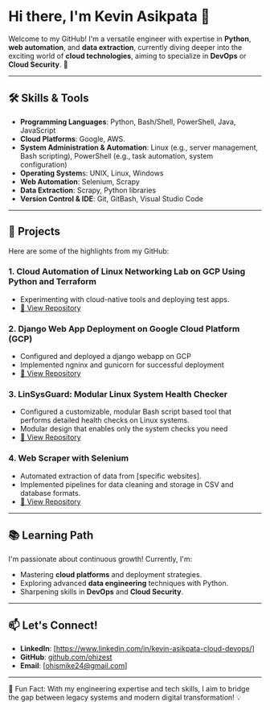 # Hi there, I'm Kevin Asikpata 👋

Welcome to my GitHub! I'm a versatile engineer with expertise in **Python**, **web automation**, and **data extraction**, currently diving deeper into the exciting world of **cloud technologies**, aiming to specialize in **DevOps** or **Cloud Security**. 🚀

---

## 🛠 Skills & Tools
- **Programming Languages**: Python, Bash/Shell, PowerShell, Java, JavaScript
- **Cloud Platforms**: Google, AWS.
- **System Administration & Automation**: Linux (e.g., server management, Bash scripting), PowerShell (e.g., task automation, system configuration)
- **Operating System**s: UNIX, Linux, Windows
- **Web Automation**: Selenium, Scrapy
- **Data Extraction**: Scrapy, Python libraries
- **Version Control & IDE**: Git, GitBash, Visual Studio Code


---

## 📂 Projects
Here are some of the highlights from my GitHub:
### 1. **Cloud Automation of Linux Networking Lab on GCP Using Python and Terraform**
   - Experimenting with cloud-native tools and deploying test apps.
   - [🔗 View Repository](https://github.com/ohizest/google-cloud-linux-networking-lab)

### 2. **Django Web App Deployment on Google Cloud Platform (GCP)**
   - Configured and deployed a django webapp on GCP
   - Implemented ngninx and gunicorn for successful deployment
   - [🔗 View Repository](https://github.com/ohizest/gcp-django-deploy-)

### 3. **LinSysGuard: Modular Linux System Health Checker**
   - Configured a customizable, modular Bash script based tool that performs detailed health checks on Linux systems.
   - Modular design that enables only the system checks you need 
   - [🔗 View Repository](https://github.com/ohizest/linux-system-health-check)


### 4. **Web Scraper with Selenium**
   - Automated extraction of data from [specific websites].
   - Implemented pipelines for data cleaning and storage in CSV and database formats.
   - [🔗 View Repository](https://github.com/ohizest/scrape-companyname-website)
---

## 📚 Learning Path
I'm passionate about continuous growth! Currently, I'm:
- Mastering **cloud platforms** and deployment strategies.
- Exploring advanced **data engineering** techniques with Python.
- Sharpening skills in **DevOps** and **Cloud Security**.

---

## 📫 Let's Connect!
- **LinkedIn**: [https://www.linkedin.com/in/kevin-asikpata-cloud-devops/]
- **GitHub**: [github.com/ohizest](https://github.com/ohizest)
- **Email**: [ohismike24@gmail.com]

---

📌 Fun Fact: With my engineering expertise and tech skills, I aim to bridge the gap between legacy systems and modern digital transformation! 💡

